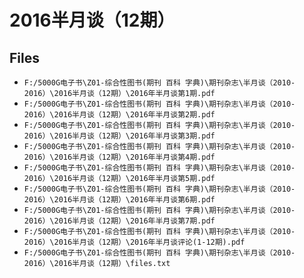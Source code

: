 # 2016半月谈（12期）

## Files

- `F:/5000G电子书\Z01-综合性图书(期刊 百科 字典)\期刊杂志\半月谈（2010-2016）\2016半月谈（12期）\2016年半月谈第1期.pdf`
- `F:/5000G电子书\Z01-综合性图书(期刊 百科 字典)\期刊杂志\半月谈（2010-2016）\2016半月谈（12期）\2016年半月谈第2期.pdf`
- `F:/5000G电子书\Z01-综合性图书(期刊 百科 字典)\期刊杂志\半月谈（2010-2016）\2016半月谈（12期）\2016年半月谈第3期.pdf`
- `F:/5000G电子书\Z01-综合性图书(期刊 百科 字典)\期刊杂志\半月谈（2010-2016）\2016半月谈（12期）\2016年半月谈第4期.pdf`
- `F:/5000G电子书\Z01-综合性图书(期刊 百科 字典)\期刊杂志\半月谈（2010-2016）\2016半月谈（12期）\2016年半月谈第5期.pdf`
- `F:/5000G电子书\Z01-综合性图书(期刊 百科 字典)\期刊杂志\半月谈（2010-2016）\2016半月谈（12期）\2016年半月谈第6期.pdf`
- `F:/5000G电子书\Z01-综合性图书(期刊 百科 字典)\期刊杂志\半月谈（2010-2016）\2016半月谈（12期）\2016年半月谈第7期.pdf`
- `F:/5000G电子书\Z01-综合性图书(期刊 百科 字典)\期刊杂志\半月谈（2010-2016）\2016半月谈（12期）\2016年半月谈评论(1-12期).pdf`
- `F:/5000G电子书\Z01-综合性图书(期刊 百科 字典)\期刊杂志\半月谈（2010-2016）\2016半月谈（12期）\files.txt`
